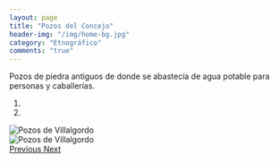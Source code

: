 ```yaml
---
layout: page
title: "Pozos del Concejo"
header-img: "/img/home-bg.jpg"
category: "Etnográfico"
comments: "true"
---
```



Pozos de piedra antiguos de donde se abastecía de agua potable para personas y caballerías.



<div id="myCarousel" class="carousel slide" data-ride="carousel">
  <!-- Indicators -->
  <ol class="carousel-indicators">
    <li data-target="#myCarousel" data-slide-to="0" class="active"></li>    <li data-target="#myCarousel" data-slide-to="1"></li>
  </ol>
  <!-- Wrapper for slides -->
  <div class="carousel-inner" role="listbox">
    <div class="item active">
      <img src="{{ site.github.url }}/img/pozos-de-villalgordo-1.jpg" alt="Pozos de Villalgordo">
    </div>
    <div class="item">
      <img src="{{ site.github.url }}/img/pozos-de-villalgordo-2.jpg" alt="Pozos de Villalgordo">
    </div>
  <!-- Left and right controls -->
  <a class="left carousel-control" href="#myCarousel" role="button" data-slide="prev">
    <span class="glyphicon glyphicon-chevron-left" aria-hidden="true"></span>
    <span class="sr-only">Previous</span>
  </a>
  <a class="right carousel-control" href="#myCarousel" role="button" data-slide="next">
    <span class="glyphicon glyphicon-chevron-right" aria-hidden="true"></span>
    <span class="sr-only">Next</span>
  </a>
</div>



